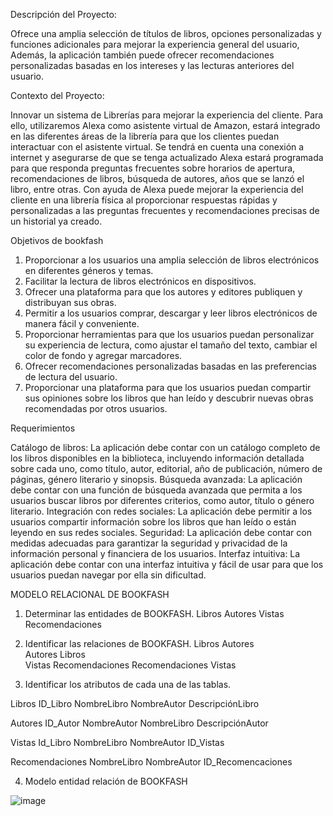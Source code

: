 Descripción del Proyecto:
 
Ofrece una amplia selección de títulos de libros, opciones personalizadas y funciones adicionales para
mejorar la experiencia general del usuario, Además, la aplicación también puede ofrecer
recomendaciones personalizadas basadas en los intereses y las lecturas anteriores del usuario.

Contexto del Proyecto:

Innovar un sistema de Librerías para mejorar la experiencia del cliente. Para ello, utilizaremos Alexa
como asistente virtual de Amazon, estará integrado en las diferentes áreas de la librería para que los
clientes puedan interactuar con el asistente virtual. Se tendrá en cuenta una conexión a internet y
asegurarse de que se tenga actualizado
Alexa estará programada para que responda preguntas frecuentes sobre horarios de apertura,
recomendaciones de libros, búsqueda de autores, años que se lanzó el libro, entre otras.
Con ayuda de Alexa puede mejorar la experiencia del cliente en una librería física al proporcionar
respuestas rápidas y personalizadas a las preguntas frecuentes y recomendaciones precisas de un
historial ya creado.

Objetivos de bookfash

1. Proporcionar a los usuarios una amplia selección de libros electrónicos en diferentes géneros y
temas.
2. Facilitar la lectura de libros electrónicos en dispositivos.
3. Ofrecer una plataforma para que los autores y editores publiquen y distribuyan sus obras.
4. Permitir a los usuarios comprar, descargar y leer libros electrónicos de manera fácil y conveniente.
5. Proporcionar herramientas para que los usuarios puedan personalizar su experiencia de lectura,
como ajustar el tamaño del texto, cambiar el color de fondo y agregar marcadores.
6. Ofrecer recomendaciones personalizadas basadas en las preferencias de lectura del usuario.
7. Proporcionar una plataforma para que los usuarios puedan compartir sus opiniones sobre los libros
que han leído y descubrir nuevas obras recomendadas por otros usuarios.

Requerimientos

Catálogo de libros: La aplicación debe contar con un catálogo completo de los libros disponibles en la
biblioteca, incluyendo información detallada sobre cada uno, como título, autor, editorial, año de
publicación, número de páginas, género literario y sinopsis.
Búsqueda avanzada: La aplicación debe contar con una función de búsqueda avanzada que permita a
los usuarios buscar libros por diferentes criterios, como autor, título o género literario.
Integración con redes sociales: La aplicación debe permitir a los usuarios compartir información sobre
los libros que han leído o están leyendo en sus redes sociales.
Seguridad: La aplicación debe contar con medidas adecuadas para garantizar la seguridad y privacidad
de la información personal y financiera de los usuarios.
Interfaz intuitiva: La aplicación debe contar con una interfaz intuitiva y fácil de usar para que los
usuarios puedan navegar por ella sin dificultad.

MODELO RELACIONAL DE BOOKFASH 
 
1.	Determinar las entidades de BOOKFASH. 
Libros 
Autores 
Vistas 
Recomendaciones 
 
2.	Identificar las relaciones de BOOKFASH. 
Libros 	Autores  
Autores 	Libros  
Vistas 	Recomendaciones 
Recomendaciones 	Vistas 
 
3.	Identificar los atributos de cada una de las tablas. 

Libros 
ID_Libro 
NombreLibro 
NombreAutor 
DescripciónLibro 
	
Autores 
ID_Autor 
NombreAutor 
NombreLibro 
DescripciónAutor 

 

Vistas 
Id_Libro 
NombreLibro 
NombreAutor 
ID_Vistas 
	
Recomendaciones 
NombreLibro 
NombreAutor 
ID_Recomencaciones 

 




4. Modelo entidad relación de BOOKFASH

![image](https://github.com/srzzuares/DDI_Integradora_BOOKFASH/assets/84793967/b26be783-e5fc-4f52-ab51-9bd18309849d)

